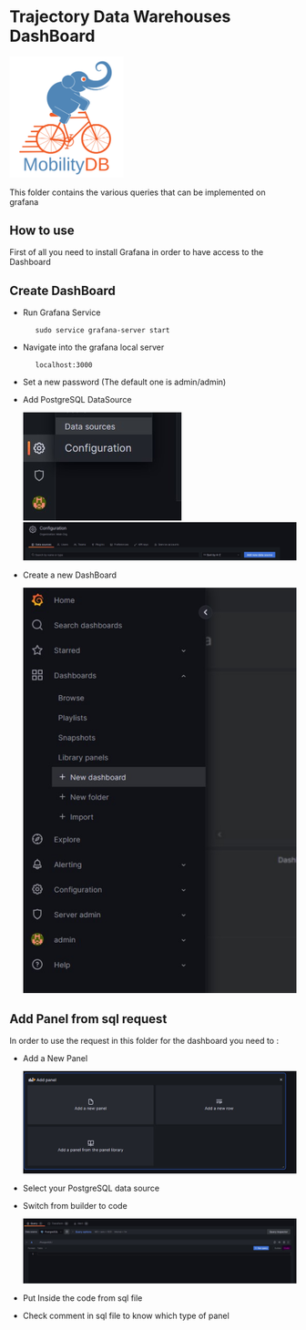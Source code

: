 Trajectory Data Warehouses DashBoard
==================================
<img src="../../../doc/images/mobilitydb-logo.svg" width="200" alt="MobilityDB Logo" />

This folder contains the various queries that can be implemented on grafana


How to use
-------------

First of all you need to install Grafana in order to have access to the Dashboard

## Create DashBoard

* Run Grafana Service

         sudo service grafana-server start
* Navigate into the grafana local server

         localhost:3000
* Set a new password (The default one is admin/admin)
* Add PostgreSQL DataSource

  <img src="../../../doc/images/datasource.jpg" alt="Configuration Datasource" />
  <img src="../../../doc/images/add_new_datasource.jpg"  alt="Adding Datasource" />
* Create a new DashBoard

  <img src="../../../doc/images/new_dashboard.jpg"  alt="New DashBoard" />


## Add Panel from sql request

In order to use the request in this folder for the dashboard you need to :

* Add a New Panel

  <img src="../../../doc/images/add_panel.jpg"  alt="Add a New Panel" />
* Select your PostgreSQL data source
* Switch from builder to code

  <img src="../../../doc/images/panel_to_code.jpg"  alt="Add a New Panel" />
* Put Inside the code from sql file
* Check comment in sql file to know which type of panel